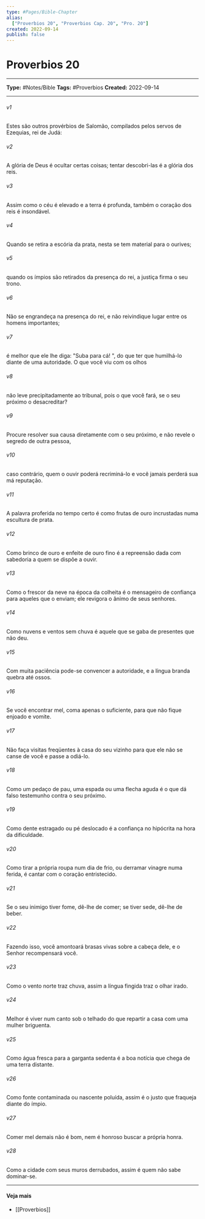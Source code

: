 ```yaml
---
type: #Pages/Bible-Chapter
alias:
  ["Proverbios 20", "Proverbios Cap. 20", "Pro. 20"]
created: 2022-09-14
publish: false
---
```


# Proverbios 20

---

**Type:** #Notes/Bible
**Tags:** #Proverbios
**Created:** 2022-09-14

---

###### v1
Estes são outros provérbios de Salomão, compilados pelos servos de Ezequias, rei de Judá:
###### v2
A glória de Deus é ocultar certas coisas; tentar descobri-las é a glória dos reis.
###### v3
Assim como o céu é elevado e a terra é profunda, também o coração dos reis é insondável.
###### v4
Quando se retira a escória da prata, nesta se tem material para o ourives;
###### v5
quando os ímpios são retirados da presença do rei, a justiça firma o seu trono.
###### v6
Não se engrandeça na presença do rei, e não reivindique lugar entre os homens importantes;
###### v7
é melhor que ele lhe diga: "Suba para cá! ", do que ter que humilhá-lo diante de uma autoridade. O que você viu com os olhos
###### v8
não leve precipitadamente ao tribunal, pois o que você fará, se o seu próximo o desacreditar?
###### v9
Procure resolver sua causa diretamente com o seu próximo, e não revele o segredo de outra pessoa,
###### v10
caso contrário, quem o ouvir poderá recriminá-lo e você jamais perderá sua má reputação.
###### v11
A palavra proferida no tempo certo é como frutas de ouro incrustadas numa escultura de prata.
###### v12
Como brinco de ouro e enfeite de ouro fino é a repreensão dada com sabedoria a quem se dispõe a ouvir.
###### v13
Como o frescor da neve na época da colheita é o mensageiro de confiança para aqueles que o enviam; ele revigora o ânimo de seus senhores.
###### v14
Como nuvens e ventos sem chuva é aquele que se gaba de presentes que não deu.
###### v15
Com muita paciência pode-se convencer a autoridade, e a língua branda quebra até ossos.
###### v16
Se você encontrar mel, coma apenas o suficiente, para que não fique enjoado e vomite.
###### v17
Não faça visitas freqüentes à casa do seu vizinho para que ele não se canse de você e passe a odiá-lo.
###### v18
Como um pedaço de pau, uma espada ou uma flecha aguda é o que dá falso testemunho contra o seu próximo.
###### v19
Como dente estragado ou pé deslocado é a confiança no hipócrita na hora da dificuldade.
###### v20
Como tirar a própria roupa num dia de frio, ou derramar vinagre numa ferida, é cantar com o coração entristecido.
###### v21
Se o seu inimigo tiver fome, dê-lhe de comer; se tiver sede, dê-lhe de beber.
###### v22
Fazendo isso, você amontoará brasas vivas sobre a cabeça dele, e o Senhor recompensará você.
###### v23
Como o vento norte traz chuva, assim a língua fingida traz o olhar irado.
###### v24
Melhor é viver num canto sob o telhado do que repartir a casa com uma mulher briguenta.
###### v25
Como água fresca para a garganta sedenta é a boa notícia que chega de uma terra distante.
###### v26
Como fonte contaminada ou nascente poluída, assim é o justo que fraqueja diante do ímpio.  
###### v27
Comer mel demais não é bom, nem é honroso buscar a própria honra.
###### v28
Como a cidade com seus muros derrubados, assim é quem não sabe dominar-se.


---

#### Veja mais

- [[Proverbios]]
